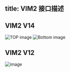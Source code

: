title: VIM2 接口描述
---

## VIM2 V14
![TOP image](/android/images/vim2/VIM2_v1.4_top_port_labels.jpg)
![Bottom image](/android/images/vim2/VIM2_v1.4_bottom_port_labels.jpg) 

## VIM2 V12
![image](/android/images/vim2/vim2_interfaces.png)
